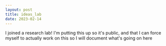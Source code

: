 ```yaml
---
layout: post
title: ideas_lab
date: 2023-02-14
---
```


I joined a research lab! I'm putting this up so it's public, and that I can
force myself to actually work on this so I will document what's going on here
